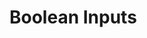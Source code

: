 <script setup>
import BooleanInputDisplay from "../display/BooleanInputDisplay.vue"
</script>

# Boolean Inputs

<BooleanInputDisplay/>

